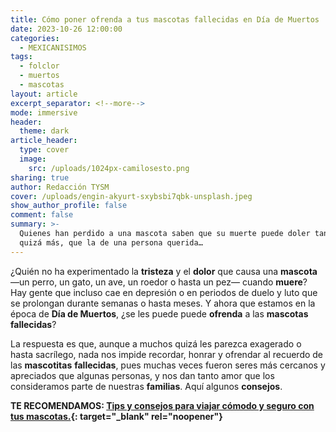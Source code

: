 ```yaml
---
title: Cómo poner ofrenda a tus mascotas fallecidas en Día de Muertos
date: 2023-10-26 12:00:00
categories:
  - MEXICANISIMOS
tags:
  - folclor
  - muertos
  - mascotas
layout: article
excerpt_separator: <!--more-->
mode: immersive
header:
  theme: dark
article_header:
  type: cover
  image:
    src: /uploads/1024px-camilosesto.png
sharing: true
author: Redacción TYSM
cover: /uploads/engin-akyurt-sxybsbi7qbk-unsplash.jpeg
show_author_profile: false
comment: false
summary: >-
  Quienes han perdido a una mascota saben que su muerte puede doler tanto, o
  quizá más, que la de una persona querida…
---
```

¿Quién no ha experimentado la **tristeza** y el **dolor** que causa una **mascota** —un perro, un gato, un ave, un roedor o hasta un pez— cuando **muere**? Hay gente que incluso cae en depresión o en periodos de duelo y luto que se prolongan durante semanas o hasta meses. Y ahora que estamos en la época de **Día de Muertos**, ¿se les puede puede **ofrenda** a las **mascotas** **fallecidas**?

La respuesta es que, aunque a muchos quizá les parezca exagerado o hasta sacrílego, nada nos impide recordar, honrar y ofrendar al recuerdo de las **mascotitas** **fallecidas**, pues muchas veces fueron seres más cercanos y apreciados que algunas personas, y nos dan tanto amor que los consideramos parte de nuestras **familias**. Aquí algunos **consejos**.

**TE RECOMENDAMOS: [Tips y consejos para viajar cómodo y seguro con tus mascotas.](https://blog.tonoysumariachi.com/turismo/2022/09/20/tips-y-consejos-para-viajar-seguro-y-comodo-con-tus-mascotas.html){: target="_blank" rel="noopener"}**